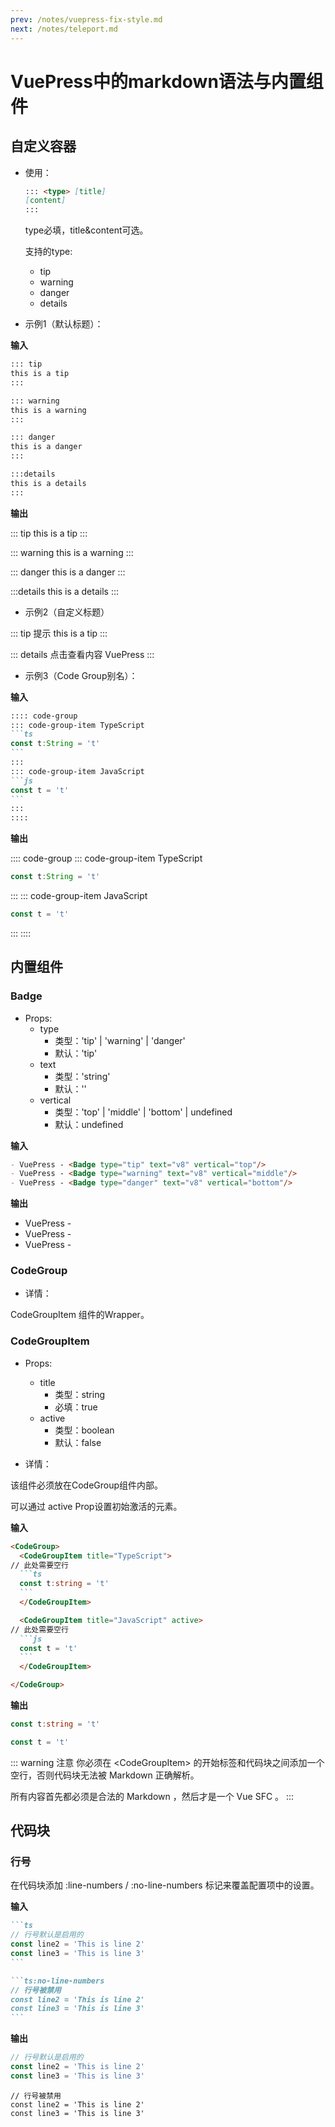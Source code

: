 ```yaml
---
prev: /notes/vuepress-fix-style.md
next: /notes/teleport.md
---
```


# VuePress中的markdown语法与内置组件

## 自定义容器

- 使用：
  ```md
  ::: <type> [title]
  [content]
  :::
  ```
  type必填，title&content可选。

  支持的type:
    - tip
    - warning
    - danger
    - details

- 示例1（默认标题）：

**输入**

```md
::: tip
this is a tip
:::

::: warning
this is a warning
:::

::: danger
this is a danger
:::

:::details
this is a details
:::
```

**输出**

::: tip
this is a tip
:::

::: warning
this is a warning
:::

::: danger
this is a danger
:::

:::details
this is a details
:::

- 示例2（自定义标题）

::: tip 提示
this is a tip
:::

::: details 点击查看内容
VuePress
:::

- 示例3（Code Group别名）：

**输入**

````md
:::: code-group
::: code-group-item TypeScript
```ts
const t:String = 't'
```
:::
::: code-group-item JavaScript
```js
const t = 't'
```
:::
::::
````

**输出**

:::: code-group
::: code-group-item TypeScript
```ts
const t:String = 't'
```
:::
::: code-group-item JavaScript
```js
const t = 't'
```
:::
::::

## 内置组件

### Badge <Badge type="tip" text="badge" vertical="top"/>

- Props:
  - type
    - 类型：'tip' | 'warning' | 'danger'
    - 默认：'tip'
  - text
    - 类型：'string'
    - 默认：''
  - vertical
    - 类型：'top' | 'middle' | 'bottom' | undefined
    - 默认：undefined

**输入**

```md
- VuePress - <Badge type="tip" text="v8" vertical="top"/>
- VuePress - <Badge type="warning" text="v8" vertical="middle"/>
- VuePress - <Badge type="danger" text="v8" vertical="bottom"/>
```

**输出**

- VuePress - <Badge type="tip" text="v8" vertical="top"/>
- VuePress - <Badge type="warning" text="v8" vertical="middle"/>
- VuePress - <Badge type="danger" text="v8" vertical="bottom"/>

### CodeGroup

- 详情： 

CodeGroupItem 组件的Wrapper。

### CodeGroupItem

- Props:
  - title
    - 类型：string
    - 必填：true
  - active
    - 类型：boolean
    - 默认：false

- 详情：

该组件必须放在CodeGroup组件内部。

可以通过 active Prop设置初始激活的元素。

**输入**

````md
<CodeGroup>
  <CodeGroupItem title="TypeScript">
// 此处需要空行
  ```ts
  const t:string = 't'
  ```
  </CodeGroupItem>

  <CodeGroupItem title="JavaScript" active>
// 此处需要空行
  ```js
  const t = 't'
  ```
  </CodeGroupItem>

</CodeGroup>
````

**输出**
<CodeGroup>
  <CodeGroupItem title="TypeScript">

  ```ts
  const t:string = 't'
  ```
  </CodeGroupItem>

  <CodeGroupItem title="JavaScript" active>

  ```js
  const t = 't'
  ```
  </CodeGroupItem>

</CodeGroup>

::: warning 注意
你必须在 \<CodeGroupItem\> 的开始标签和代码块之间添加一个空行，否则代码块无法被 Markdown 正确解析。

所有内容首先都必须是合法的 Markdown ，然后才是一个 Vue SFC 。
:::

## 代码块

### 行号

在代码块添加 :line-numbers / :no-line-numbers 标记来覆盖配置项中的设置。

**输入**
````md
```ts
// 行号默认是启用的
const line2 = 'This is line 2'
const line3 = 'This is line 3'
```

```ts:no-line-numbers
// 行号被禁用
const line2 = 'This is line 2'
const line3 = 'This is line 3'
```
````
**输出**
```ts
// 行号默认是启用的
const line2 = 'This is line 2'
const line3 = 'This is line 3'
```

```ts:no-line-numbers
// 行号被禁用
const line2 = 'This is line 2'
const line3 = 'This is line 3'
```